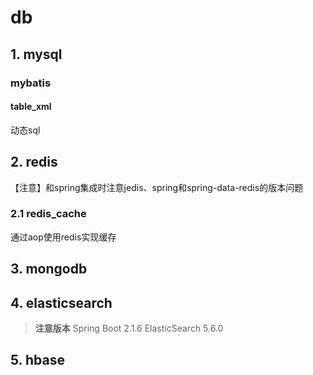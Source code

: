 # db

## 1. mysql

### mybatis

#### table_xml

动态sql

## 2. redis

【注意】和spring集成时注意jedis、spring和spring-data-redis的版本问题

### 2.1 redis_cache
通过aop使用redis实现缓存

## 3. mongodb

## 4. elasticsearch

> **注意版本**
> Spring Boot 2.1.6
> ElasticSearch 5.6.0

## 5. hbase